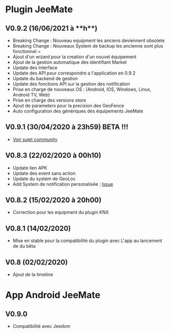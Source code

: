 Plugin JeeMate
==============================

## V0.9.2 (16/06/2021 à \*\*h\*\*)
* Breaking Change : Nouveau equipment les anciens deviennent obsolete
* Breaking Change : Nouveaux System de backup les ancienne sont plus fonctionnel =
* Ajout d'un wizard pour la creation d'un nouvel équipement
* Ajout de la gestion automatique des identifiant Market
* Update des Interface
* Update des API pour correspondre a l'application en 0.9.2
* Update du backend de gestion
* Update des fonctions API sur la gestion des notification
* Prise en charge de nouveaux OS : (Android, IOS, Windows, Linux, Android TV, Web)
* Prise en charge des versions store
* Ajout de parameters pour la precision des GeoFence
* Auto configuration des génériques des équipements JeeMate

## V0.9.1 (30/04/2020 à 23h59) BETA !!!
- [Voir sujet community](https://community.jeedom.com/t/jeemate-version-0-9-0-android-ios-et-le-debut-de-la-personnalisation/60221?u=titi_titi)

## V0.8.3 (22/02/2020 à 00h10)
* Update lien APK
* Update des event sans action
* Update du system de GeoLoc
* Add System de notification personalisée : [Issue](https://github.com/JeeMateTeam/JeeMate-Project/issues/72)

## V0.8.2 (15/02/2020 à 20h00)
* Correction pour les equipment du plugin KNX

## V0.8.1 (14/02/2020)
* Mise en stable pour la compatibilité du plugin avec L'app au lancement de du bêta

## V0.8 (02/02/2020)
* Ajout de la timeline

App Android JeeMate
==============================

V0.9.0
-

* Compatibilité avec Jeedom

